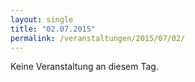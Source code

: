 ```yaml
---
layout: single
title: "02.07.2015"
permalink: /veranstaltungen/2015/07/02/
---
```


Keine Veranstaltung an diesem Tag.
